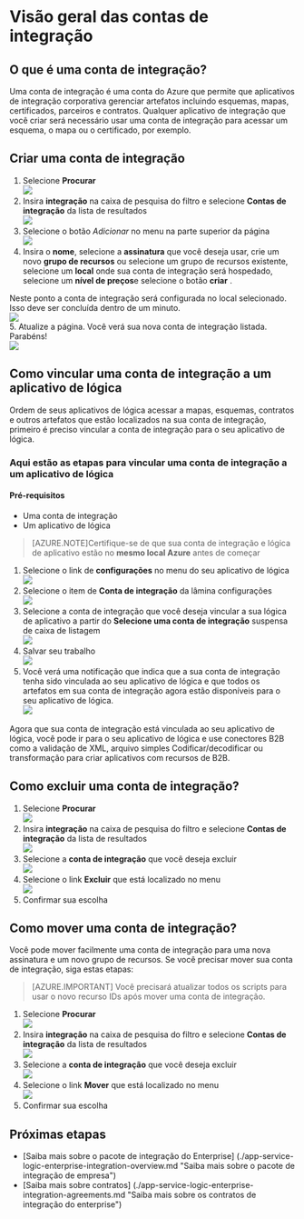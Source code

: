 <properties 
    pageTitle="Visão geral das contas de integração e o pacote de integração do Enterprise | Serviço de aplicativo do Microsoft Azure | Microsoft Azure" 
    description="Saiba tudo sobre contas de integração, o pacote de integração de empresa e aplicativos de lógica" 
    services="logic-apps" 
    documentationCenter=".net,nodejs,java"
    authors="msftman" 
    manager="erikre" 
    editor="cgronlun"/>

<tags 
    ms.service="logic-apps" 
    ms.workload="integration" 
    ms.tgt_pltfrm="na" 
    ms.devlang="na" 
    ms.topic="article" 
    ms.date="07/08/2016" 
    ms.author="deonhe"/>

# <a name="overview-of-integration-accounts"></a>Visão geral das contas de integração

## <a name="what-is-an-integration-account"></a>O que é uma conta de integração?
Uma conta de integração é uma conta do Azure que permite que aplicativos de integração corporativa gerenciar artefatos incluindo esquemas, mapas, certificados, parceiros e contratos. Qualquer aplicativo de integração que você criar será necessário usar uma conta de integração para acessar um esquema, o mapa ou o certificado, por exemplo.

## <a name="create-an-integration-account"></a>Criar uma conta de integração 
1. Selecione **Procurar**   
![](./media/app-service-logic-enterprise-integration-accounts/account-1.png)  
2. Insira **integração** na caixa de pesquisa do filtro e selecione **Contas de integração** da lista de resultados     
 ![](./media/app-service-logic-enterprise-integration-accounts/account-2.png)  
3. Selecione o botão *Adicionar* no menu na parte superior da página      
![](./media/app-service-logic-enterprise-integration-accounts/account-3.png)  
4. Insira o **nome**, selecione a **assinatura** que você deseja usar, crie um novo **grupo de recursos** ou selecione um grupo de recursos existente, selecione um **local** onde sua conta de integração será hospedado, selecione um **nível de preços**e selecione o botão **criar** .   

  Neste ponto a conta de integração será configurada no local selecionado. Isso deve ser concluída dentro de um minuto.    
![](./media/app-service-logic-enterprise-integration-accounts/account-4.png)  
5. Atualize a página. Você verá sua nova conta de integração listada. Parabéns!  
![](./media/app-service-logic-enterprise-integration-accounts/account-5.png) 

## <a name="how-to-link-an-integration-account-to-a-logic-app"></a>Como vincular uma conta de integração a um aplicativo de lógica
Ordem de seus aplicativos de lógica acessar a mapas, esquemas, contratos e outros artefatos que estão localizados na sua conta de integração, primeiro é preciso vincular a conta de integração para o seu aplicativo de lógica.

### <a name="here-are-the-steps-to-link-an-integration-account-to-a-logic-app"></a>Aqui estão as etapas para vincular uma conta de integração a um aplicativo de lógica 

#### <a name="prerequisites"></a>Pré-requisitos
- Uma conta de integração
- Um aplicativo de lógica

>[AZURE.NOTE]Certifique-se de que sua conta de integração e lógica de aplicativo estão no **mesmo local Azure** antes de começar

1. Selecione o link de **configurações** no menu do seu aplicativo de lógica  
![](./media/app-service-logic-enterprise-integration-accounts/linkaccount-1.png)   
2. Selecione o item de **Conta de integração** da lâmina configurações  
![](./media/app-service-logic-enterprise-integration-accounts/linkaccount-2.png)   
3. Selecione a conta de integração que você deseja vincular a sua lógica de aplicativo a partir do **Selecione uma conta de integração** suspensa de caixa de listagem  
![](./media/app-service-logic-enterprise-integration-accounts/linkaccount-3.png)   
4. Salvar seu trabalho  
![](./media/app-service-logic-enterprise-integration-accounts/linkaccount-4.png)   
5. Você verá uma notificação que indica que a sua conta de integração tenha sido vinculada ao seu aplicativo de lógica e que todos os artefatos em sua conta de integração agora estão disponíveis para o seu aplicativo de lógica.  
![](./media/app-service-logic-enterprise-integration-accounts/linkaccount-5.png)   

Agora que sua conta de integração está vinculada ao seu aplicativo de lógica, você pode ir para o seu aplicativo de lógica e use conectores B2B como a validação de XML, arquivo simples Codificar/decodificar ou transformação para criar aplicativos com recursos de B2B.  
    
## <a name="how-to-delete-an-integration-account"></a>Como excluir uma conta de integração?
1. Selecione **Procurar**  
![](./media/app-service-logic-enterprise-integration-overview/overview-1.png)    
2. Insira **integração** na caixa de pesquisa do filtro e selecione **Contas de integração** da lista de resultados     
 ![](./media/app-service-logic-enterprise-integration-overview/overview-2.png)  
3. Selecione a **conta de integração** que você deseja excluir  
![](./media/app-service-logic-enterprise-integration-overview/overview-3.png)  
4. Selecione o link **Excluir** que está localizado no menu   
![](./media/app-service-logic-enterprise-integration-accounts/delete.png)  
5. Confirmar sua escolha    

## <a name="how-to-move-an-integration-account"></a>Como mover uma conta de integração?
Você pode mover facilmente uma conta de integração para uma nova assinatura e um novo grupo de recursos. Se você precisar mover sua conta de integração, siga estas etapas:

>[AZURE.IMPORTANT] Você precisará atualizar todos os scripts para usar o novo recurso IDs após mover uma conta de integração.

1. Selecione **Procurar**  
![](./media/app-service-logic-enterprise-integration-overview/overview-1.png)    
2. Insira **integração** na caixa de pesquisa do filtro e selecione **Contas de integração** da lista de resultados     
 ![](./media/app-service-logic-enterprise-integration-overview/overview-2.png)  
3. Selecione a **conta de integração** que você deseja excluir  
![](./media/app-service-logic-enterprise-integration-overview/overview-3.png)  
4. Selecione o link **Mover** que está localizado no menu   
![](./media/app-service-logic-enterprise-integration-accounts/move.png)  
5. Confirmar sua escolha    

## <a name="next-steps"></a>Próximas etapas
- [Saiba mais sobre o pacote de integração do Enterprise] (./app-service-logic-enterprise-integration-overview.md "Saiba mais sobre o pacote de integração de empresa")  
- [Saiba mais sobre contratos] (./app-service-logic-enterprise-integration-agreements.md "Saiba mais sobre os contratos de integração do enterprise")  


 